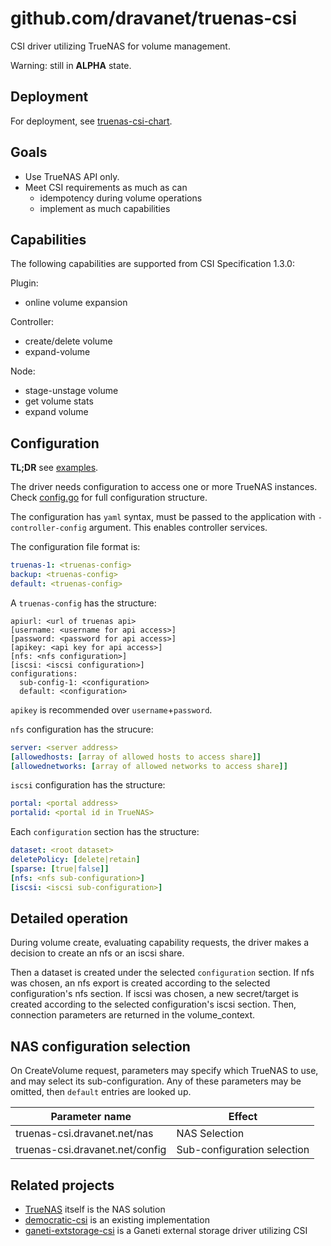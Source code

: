 # github.com/dravanet/truenas-csi

CSI driver utilizing TrueNAS for volume management.

Warning: still in __ALPHA__ state.

## Deployment

For deployment, see [truenas-csi-chart](https://github.com/dravanet/truenas-csi-chart).

## Goals

- Use TrueNAS API only.
- Meet CSI requirements as much as can
  - idempotency during volume operations
  - implement as much capabilities

## Capabilities

The following capabilities are supported from CSI Specification 1.3.0:

Plugin:
- online volume expansion

Controller:
- create/delete volume
- expand-volume

Node:
- stage-unstage volume
- get volume stats
- expand volume

## Configuration

__TL;DR__ see [examples](examples).

The driver needs configuration to access one or more TrueNAS instances. Check [config.go](pkg/config/config.go) for full configuration structure.

The configuration has `yaml` syntax, must be passed to the application with `-controller-config` argument. This enables controller services.

The configuration file format is:
```yaml
truenas-1: <truenas-config>
backup: <truenas-config>
default: <truenas-config>
```

A `truenas-config` has the structure:
```
apiurl: <url of truenas api>
[username: <username for api access>]
[password: <password for api access>]
[apikey: <api key for api access>]
[nfs: <nfs configuration>]
[iscsi: <iscsi configuration>]
configurations:
  sub-config-1: <configuration>
  default: <configuration>
```

`apikey` is recommended over `username`+`password`.

`nfs` configuration has the strucure:
```yaml
server: <server address>
[allowedhosts: [array of allowed hosts to access share]]
[allowednetworks: [array of allowed networks to access share]]
```

`iscsi` configuration has the structure:
```yaml
portal: <portal address>
portalid: <portal id in TrueNAS>
```

Each `configuration` section has the structure:
```yaml
dataset: <root dataset>
deletePolicy: [delete|retain]
[sparse: [true|false]]
[nfs: <nfs sub-configuration>]
[iscsi: <iscsi sub-configuration>]
```

## Detailed operation

During volume create, evaluating capability requests, the driver makes a decision to create an nfs or an iscsi share.

Then a dataset is created under the selected `configuration` section. If nfs was chosen, an nfs export is created according to the selected configuration's nfs section. If iscsi was chosen, a new secret/target is created according to the selected configuration's iscsi section. Then, connection parameters are returned in the volume_context.

## NAS configuration selection

On CreateVolume request, parameters may specify which TrueNAS to use, and may select its sub-configuration. Any of these parameters may be omitted, then `default` entries are looked up.

Parameter name | Effect
---------------|--------
truenas-csi.dravanet.net/nas | NAS Selection
truenas-csi.dravanet.net/config | Sub-configuration selection

## Related projects

- [TrueNAS](https://www.truenas.com/) itself is the NAS solution
- [democratic-csi](https://github.com/democratic-csi/democratic-csi) is an existing implementation
- [ganeti-extstorage-csi](https://github.com/dravanet/ganeti-extstorage-csi) is a Ganeti external storage driver utilizing CSI
